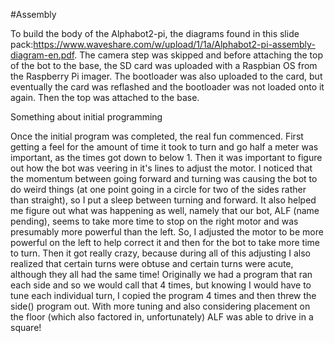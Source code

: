 #Assembly

To build the body of the Alphabot2-pi, the diagrams found in this slide pack:https://www.waveshare.com/w/upload/1/1a/Alphabot2-pi-assembly-diagram-en.pdf. The camera step was skipped and before attaching the top of the bot to the base, the SD card was uploaded with a Raspbian OS from the Raspberry Pi imager. The bootloader was also uploaded to the card, but eventually the card was reflashed and the bootloader was not loaded onto it again. Then the top was attached to the base.

Something about initial programming


Once the initial program was completed, the real fun commenced. First getting a feel for the amount of time it took to turn and go half a meter was important, as the times got down to below 1. Then it was important to figure out how the bot was veering in it's lines to adjust the motor. I noticed that the momentum between going forward and turning was causing the bot to do weird things (at one point going in a circle for two of the sides rather than straight), so I put a sleep between turning and forward. It also helped me figure out what was happening as well, namely that our bot, ALF (name pending), seems to take more time to stop on the right motor and was presumably more powerful than the left. So, I adjusted the motor to be more powerful on the left to help correct it and then for the bot to take more time to turn.
Then it got really crazy, because during all of this adjusting I also realized that certain turns were obtuse and certain turns were acute, although they all had the same time! Originally we had a program that ran each side and so we would call that 4 times, but knowing I would have to tune each individual turn, I copied the program 4 times and then threw the side() program out. With more tuning and also considering placement on the floor (which also factored in, unfortunately) ALF was able to drive in a square!
